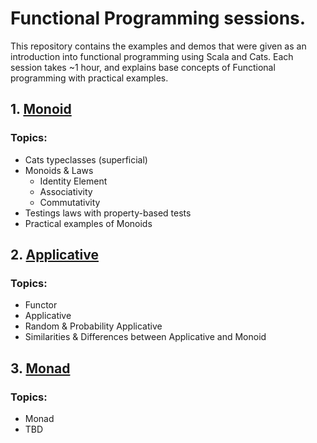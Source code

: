# Functional Programming sessions. 

This repository contains the examples and demos that were given as an introduction into functional programming using Scala and Cats. Each session takes ~1 hour, and explains base concepts of Functional programming with practical examples.   

## 1. [Monoid](sessions/1.Monoid.md)

### Topics:
- Cats typeclasses (superficial)
- Monoids & Laws
    - Identity Element
    - Associativity
    - Commutativity
- Testings laws with property-based tests
- Practical examples of Monoids

## 2. [Applicative](sessions/2.Applicative.md)

### Topics:
- Functor
- Applicative
- Random & Probability Applicative
- Similarities & Differences between Applicative and Monoid

## 3. [Monad](sessions/3.Monad.md)

### Topics:
- Monad
- TBD